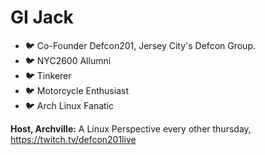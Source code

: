 GI Jack
========
- 🐦 Co-Founder Defcon201, Jersey City's Defcon Group.
- 🐦 NYC2600 Allumni
- 🐦 Tinkerer
- 🐦 Motorcycle Enthusiast
- 🐦 Arch Linux Fanatic

**Host, Archville:** A Linux Perspective every other thursday, https://twitch.tv/defcon201live


<!--
**GIJack/GIJack** is a ✨ _special_ ✨ repository because its `README.md` (this file) appears on your GitHub profile.

Here are some ideas to get you started:

- 🔭 I’m currently working on ...
- 🌱 I’m currently learning ...
- 👯 I’m looking to collaborate on ...
- 🤔 I’m looking for help with ...
- 💬 Ask me about ...
- 📫 How to reach me: ...
- 😄 Pronouns: ...
- ⚡ Fun fact: ...
-->
